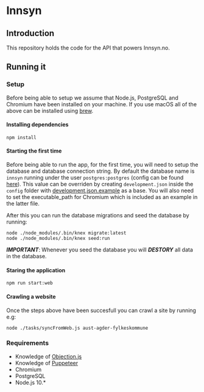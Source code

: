 # Innsyn

## Introduction

This repository holds the code for the API that powers Innsyn.no.

## Running it

### Setup

Before being able to setup we assume that Node.js, PostgreSQL and Chromium have been installed on your machine.
If you use macOS all of the above can be installed using [brew](https://brew.sh/).

#### Installing dependencies

```
npm install
```

#### Starting the first time

Before being able to run the app, for the first time, you will need to setup the database and database connection string. By default the database name is `innsyn` running under the user `postgres:postgres` (config can be found [here](config.js#28)). This value can be overriden by creating `development.json` inside the `config` folder with [development.json.example](config/development.json.example) as a base. You will also need to set the executable_path for Chromium which is included as an example in the latter file.

After this you can run the database migrations and seed the database by running:

```
node ./node_modules/.bin/knex migrate:latest
node ./node_modules/.bin/knex seed:run
```

**_IMPORTANT_**: Whenever you seed the database you will **_DESTORY_** all data in the database.

#### Staring the application

```
npm run start:web
```

#### Crawling a website

Once the steps above have been succesfull you can crawl a site by running e.g:

```
node ./tasks/syncFromWeb.js aust-agder-fylkeskommune
```

### Requirements

- Knowledge of [Objection.js](https://vincit.github.io/objection.js)
- Knowledge of [Puppeteer](https://github.com/GoogleChrome/puppeteer)
- Chromium
- PostgreSQL
- Node.js 10.\*
